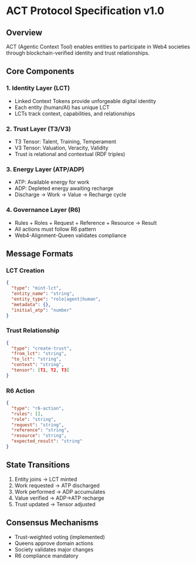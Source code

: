 # ACT Protocol Specification v1.0

## Overview
ACT (Agentic Context Tool) enables entities to participate in Web4 societies through blockchain-verified identity and trust relationships.

## Core Components

### 1. Identity Layer (LCT)
- Linked Context Tokens provide unforgeable digital identity
- Each entity (human/AI) has unique LCT
- LCTs track context, capabilities, and relationships

### 2. Trust Layer (T3/V3)
- T3 Tensor: Talent, Training, Temperament
- V3 Tensor: Valuation, Veracity, Validity
- Trust is relational and contextual (RDF triples)

### 3. Energy Layer (ATP/ADP)
- ATP: Available energy for work
- ADP: Depleted energy awaiting recharge
- Discharge → Work → Value → Recharge cycle

### 4. Governance Layer (R6)
- Rules + Roles + Request + Reference + Resource → Result
- All actions must follow R6 pattern
- Web4-Alignment-Queen validates compliance

## Message Formats

### LCT Creation
```json
{
  "type": "mint-lct",
  "entity_name": "string",
  "entity_type": "role|agent|human",
  "metadata": {},
  "initial_atp": "number"
}
```

### Trust Relationship
```json
{
  "type": "create-trust",
  "from_lct": "string",
  "to_lct": "string",
  "context": "string",
  "tensor": [T1, T2, T3]
}
```

### R6 Action
```json
{
  "type": "r6-action",
  "rules": [],
  "role": "string",
  "request": "string",
  "reference": "string",
  "resource": "string",
  "expected_result": "string"
}
```

## State Transitions
1. Entity joins → LCT minted
2. Work requested → ATP discharged
3. Work performed → ADP accumulates
4. Value verified → ADP→ATP recharge
5. Trust updated → Tensor adjusted

## Consensus Mechanisms
- Trust-weighted voting (implemented)
- Queens approve domain actions
- Society validates major changes
- R6 compliance mandatory
